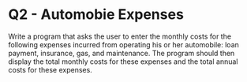 # Q2 - Automobie Expenses

Write a program that asks the user to enter the monthly costs for the following expenses incurred from operating his or her automobile: loan payment, insurance, gas, and maintenance. The program should then display the total monthly costs for these expenses and the total annual costs for these expenses.
